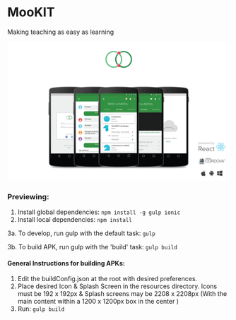 # MooKIT
Making teaching as easy as learning

![MooKIT](./heroImg.png)

### Previewing:
1. Install global dependencies: `npm install -g gulp ionic`
2. Install local dependencies: `npm install`

3a. To develop, run gulp with the default task: `gulp`

3b. To build APK, run gulp with the 'build' task: `gulp build`

#### General Instructions for building APKs:

1. Edit the buildConfig.json at the root with desired preferences.
2. Place desired Icon & Splash Screen in the resources directory. Icons must be 192 x 192px & Splash screens may be 2208 x 2208px (With the main content within a 1200 x 1200px box in the center )
3. Run: `gulp build`
